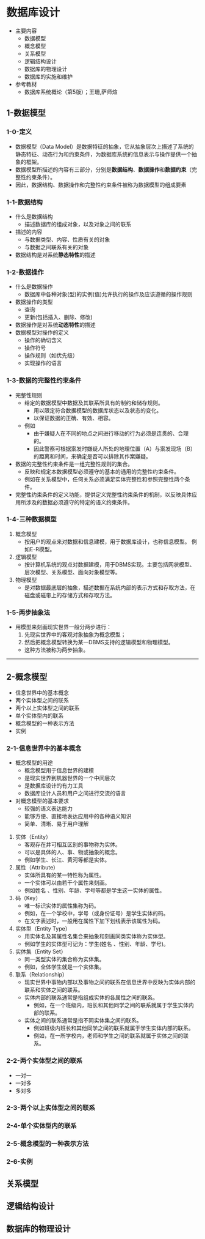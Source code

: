# 数据库设计
- 主要内容
    - 数据模型
    - 概念模型
    - 关系模型
    - 逻辑结构设计
    - 数据库的物理设计
    - 数据库的实施和维护
- 参考教材
    - 数据库系统概论（第5版）；王珊,萨师煊


## 1-数据模型

### 1-0-定义
- 数据模型（Data Model）是数据特征的抽象，它从抽象层次上描述了系统的静态特征、动态行为和约束条件，为数据库系统的信息表示与操作提供一个抽象的框架。
- 数据模型所描述的内容有三部分，分别是**数据结构**、**数据操作**和**数据约束**（完整性约束条件）。
- 因此，数据结构、数据操作和完整性约束条件被称为数据模型的组成要素

### 1-1-数据结构
- 什么是数据结构
    - 描述数据库的组成对象，以及对象之间的联系
- 描述的内容
    - 与数据类型、内容、性质有关的对象
    - 与数据之间联系有关的对象
- 数据结构是对系统**静态特性**的描述

### 1-2-数据操作
- 什么是数据操作
    - 数据库中各种对象(型)的实例(值)允许执行的操作及应该遵循的操作规则
- 数据操作的类型
    - 查询
    - 更新(包括插入、删除、修改)
- 数据操作是对系统**动态特性**的描述
- 数据模型对操作的定义
    - 操作的确切含义
    - 操作符号
    - 操作规则（如优先级）
    - 实现操作的语言

### 1-3-数据的完整性约束条件
- 完整性规则
    - 给定的数据模型中数据及其联系所具有的制约和储存规则。
        - 用以限定符合数据模型的数据库状态以及状态的变化。
        - 以保证数据的正确、有效、相容。
    - 例如
        - 由于嫌疑人在不同的地点之间进行移动的行为必须是连贯的、合理的。
        - 因此警察可根据案发时嫌疑人所处的地理位置（A）与案发现场（B）的距离和时间，来确定是否可以排除其作案嫌疑。
- 数据的完整性约束条件是一组完整性规则的集合。
    - 反映和规定本数据模型必须遵守的基本的通用的完整性约束条件。
    - 例如在关系模型中，任何关系必须满足实体完整性和参照完整性两个条件。
- 完整性约束条件的定义功能，提供定义完整性约束条件的机制，以反映具体应用所涉及的数据必须遵守的特定的语义约束条件。

### 1-4-三种数据模型
1. 概念模型
    - 按用户的观点来对数据和信息建模，用于数据库设计，也称信息模型。 例如E-R模型。
2. 逻辑模型
    - 按计算机系统的观点对数据建模，用于DBMS实现。主要包括网状模型、层次模型、关系模型、面向对象模型等。
3. 物理模型
    - 是对数据最底层的抽象，描述数据在系统内部的表示方式和存取方法，在磁盘或磁带上的存储方式和存取方法。

### 1-5-两步抽象法
- 用模型来刻画现实世界一般分两步进行：
    1. 先现实世界中的客观对象抽象为概念模型；
    2. 然后把概念模型转换为某一DBMS支持的逻辑模型和物理模型。
    - 这种方法被称为两步抽象。

---

## 2-概念模型
- 信息世界中的基本概念
- 两个实体型之间的联系
- 两个以上实体型之间的联系
- 单个实体型内的联系
- 概念模型的一种表示方法
- 实例

### 2-1-信息世界中的基本概念
- 概念模型的用途
    - 概念模型用于信息世界的建模
    - 是现实世界到机器世界的一个中间层次
    - 是数据库设计的有力工具
    - 数据库设计人员和用户之间进行交流的语言
- 对概念模型的基本要求
    - 较强的语义表达能力
    - 能够方便、直接地表达应用中的各种语义知识
    - 简单、清晰、易于用户理解

1) 实体（Entity） 
    - 客观存在并可相互区别的事物称为实体。
    - 可以是具体的人、事、物或抽象的概念。
    - 例如学生、长江、黄河等都是实体。
2) 属性（Attribute） 
    - 实体所具有的某一特性称为属性。
    - 一个实体可以由若干个属性来刻画。
    - 例如姓名 、性别、年龄、学号等都是学生这一实体的属性。
3) 码（Key） 
    - 唯一标识实体的属性集称为码。
    - 例如，在一个学校中，学号（或身份证号）是学生实体的码。
    - 在文字表述时，一般用在属性下加下划线表示该属性为码。
4) 实体型（Entity Type） 
    - 用实体名及其属性名集合来抽象和刻画同类实体称为实体型。
    - 例如学生的实体型可记为：学生(姓名 、性别、年龄、学号)。
5) 实体集（Entity Set） 
    - 同一类型实体的集合称为实体集。
    - 例如，全体学生就是一个实体集。
6) 联系（Relationship）  
    - 现实世界中事物内部以及事物之间的联系在信息世界中反映为实体内部的联系和实体之间的联系。
    - 实体内部的联系通常是指组成实体的各属性之间的联系。
        - 例如，在一个班级内，班长和其他同学之间的联系就属于学生实体内部的联系。
    - 实体之间的联系通常是指不同实体集之间的联系。
        - 例如班级内班长和其他同学之间的联系就属于学生实体内部的联系。
        - 例如，在一所学校内，老师和学生之间的联系就属于实体之间的联系。

### 2-2-两个实体型之间的联系
- 一对一
- 一对多
- 多对多

### 2-3-两个以上实体型之间的联系
### 2-4-单个实体型内的联系
### 2-5-概念模型的一种表示方法
### 2-6-实例

## 关系模型
## 逻辑结构设计
## 数据库的物理设计
